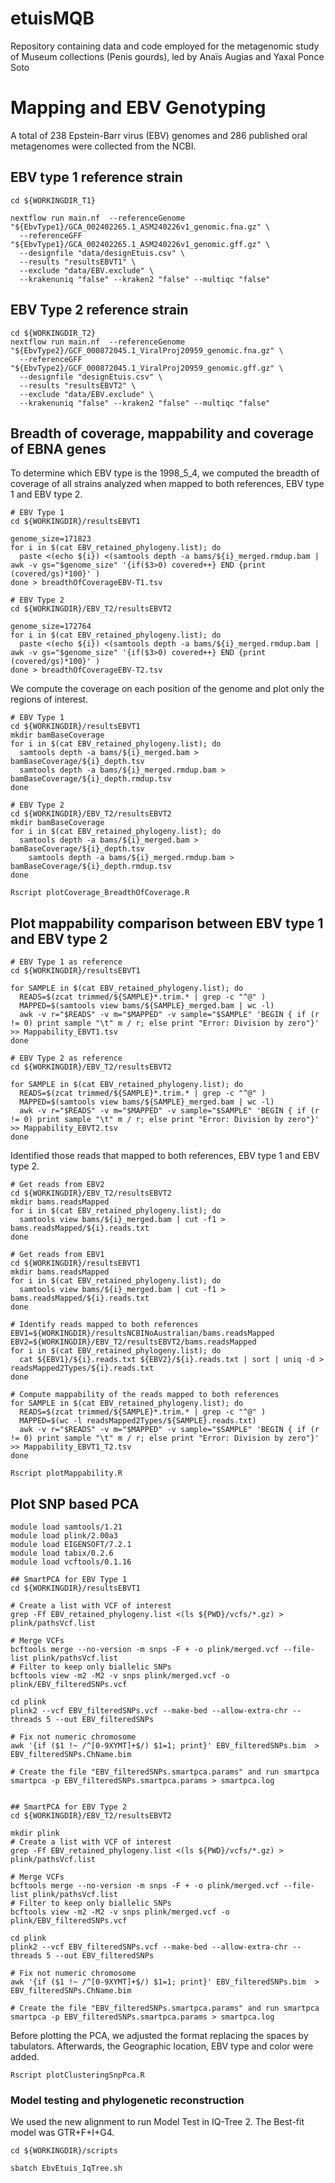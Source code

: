# etuisMQB
Repository containing data and code employed for the metagenomic study of Museum collections (Penis gourds), led by Anaïs Augias and Yaxal Ponce Soto


# Mapping and EBV Genotyping

A total of 238 Epstein-Barr virus (EBV) genomes and 286 published oral metagenomes were collected from the NCBI.

## EBV type 1 reference strain 

```{bash, eval = FALSE}
cd ${WORKINGDIR_T1}

nextflow run main.nf  --referenceGenome "${EbvType1}/GCA_002402265.1_ASM240226v1_genomic.fna.gz" \
  --referenceGFF "${EbvType1}/GCA_002402265.1_ASM240226v1_genomic.gff.gz" \
  --designfile "data/designEtuis.csv" \                            
  --results "resultsEBVT1" \
  --exclude "data/EBV.exclude" \                            
  --krakenuniq "false" --kraken2 "false" --multiqc "false"
```

## EBV Type 2 reference strain

```{bash, eval=FALSE}
cd ${WORKINGDIR_T2}
nextflow run main.nf  --referenceGenome "${EbvType2}/GCF_000872045.1_ViralProj20959_genomic.fna.gz" \
  --referenceGFF "${EbvType2}/GCF_000872045.1_ViralProj20959_genomic.gff.gz" \
  --designfile "designEtuis.csv" \
  --results "resultsEBVT2" \
  --exclude "data/EBV.exclude" \
  --krakenuniq "false" --kraken2 "false" --multiqc "false"
```

## Breadth of coverage, mappability and coverage of EBNA genes

To determine which EBV type is the 1998_5_4, we computed the breadth of coverage of all strains analyzed when mapped to both references, EBV type 1 and EBV type 2.

```{bash, eval = FALSE}
# EBV Type 1
cd ${WORKINGDIR}/resultsEBVT1

genome_size=171823 
for i in $(cat EBV_retained_phylogeny.list); do 
  paste <(echo ${i}) <(samtools depth -a bams/${i}_merged.rmdup.bam | awk -v gs="$genome_size" '{if($3>0) covered++} END {print (covered/gs)*100}' )
done > breadthOfCoverageEBV-T1.tsv

# EBV Type 2
cd ${WORKINGDIR}/EBV_T2/resultsEBVT2

genome_size=172764
for i in $(cat EBV_retained_phylogeny.list); do 
  paste <(echo ${i}) <(samtools depth -a bams/${i}_merged.rmdup.bam | awk -v gs="$genome_size" '{if($3>0) covered++} END {print (covered/gs)*100}' )
done > breadthOfCoverageEBV-T2.tsv
```

We compute the coverage on each position of the genome and plot only the regions of interest.

```{bash, eval = FALSE}
# EBV Type 1
cd ${WORKINGDIR}/resultsEBVT1
mkdir bamBaseCoverage
for i in $(cat EBV_retained_phylogeny.list); do 
  samtools depth -a bams/${i}_merged.bam > bamBaseCoverage/${i}_depth.tsv
  samtools depth -a bams/${i}_merged.rmdup.bam > bamBaseCoverage/${i}_depth.rmdup.tsv
done

# EBV Type 2
cd ${WORKINGDIR}/EBV_T2/resultsEBVT2
mkdir bamBaseCoverage
for i in $(cat EBV_retained_phylogeny.list); do 
  samtools depth -a bams/${i}_merged.bam > bamBaseCoverage/${i}_depth.tsv
    samtools depth -a bams/${i}_merged.rmdup.bam > bamBaseCoverage/${i}_depth.rmdup.tsv
done

Rscript plotCoverage_BreadthOfCoverage.R
```

## Plot mappability comparison between EBV type 1 and EBV type 2

```{bash, eval = FALSE}
# EBV Type 1 as reference
cd ${WORKINGDIR}/resultsEBVT1

for SAMPLE in $(cat EBV_retained_phylogeny.list); do 
  READS=$(zcat trimmed/${SAMPLE}*.trim.* | grep -c "^@" )
  MAPPED=$(samtools view bams/${SAMPLE}_merged.bam | wc -l)
  awk -v r="$READS" -v m="$MAPPED" -v sample="$SAMPLE" 'BEGIN { if (r != 0) print sample "\t" m / r; else print "Error: Division by zero"}' >> Mappability_EBVT1.tsv
done

# EBV Type 2 as reference
cd ${WORKINGDIR}/EBV_T2/resultsEBVT2

for SAMPLE in $(cat EBV_retained_phylogeny.list); do 
  READS=$(zcat trimmed/${SAMPLE}*.trim.* | grep -c "^@" )
  MAPPED=$(samtools view bams/${SAMPLE}_merged.bam | wc -l)
  awk -v r="$READS" -v m="$MAPPED" -v sample="$SAMPLE" 'BEGIN { if (r != 0) print sample "\t" m / r; else print "Error: Division by zero"}' >> Mappability_EBVT2.tsv
done
```

Identified those reads that mapped to both references, EBV type 1 and EBV type 2.

```{bash, eval = FALSE}
# Get reads from EBV2
cd ${WORKINGDIR}/EBV_T2/resultsEBVT2
mkdir bams.readsMapped
for i in $(cat EBV_retained_phylogeny.list); do 
  samtools view bams/${i}_merged.bam | cut -f1 > bams.readsMapped/${i}.reads.txt
done

# Get reads from EBV1
cd ${WORKINGDIR}/resultsEBVT1
mkdir bams.readsMapped
for i in $(cat EBV_retained_phylogeny.list); do 
  samtools view bams/${i}_merged.bam | cut -f1 > bams.readsMapped/${i}.reads.txt
done

# Identify reads mapped to both references
EBV1=${WORKINGDIR}/resultsNCBINoAustralian/bams.readsMapped
EBV2=${WORKINGDIR}/EBV_T2/resultsEBVT2/bams.readsMapped
for i in $(cat EBV_retained_phylogeny.list); do 
  cat ${EBV1}/${i}.reads.txt ${EBV2}/${i}.reads.txt | sort | uniq -d > readsMapped2Types/${i}.reads.txt
done

# Compute mappability of the reads mapped to both references
for SAMPLE in $(cat EBV_retained_phylogeny.list); do 
  READS=$(zcat trimmed/${SAMPLE}*.trim.* | grep -c "^@" )
  MAPPED=$(wc -l readsMapped2Types/${SAMPLE}.reads.txt)
  awk -v r="$READS" -v m="$MAPPED" -v sample="$SAMPLE" 'BEGIN { if (r != 0) print sample "\t" m / r; else print "Error: Division by zero"}' >> Mappability_EBVT1_T2.tsv
done

Rscript plotMappability.R
```

## Plot SNP based PCA


```{bash, eval = FALSE}
module load samtools/1.21
module load plink/2.00a3
module load EIGENSOFT/7.2.1
module load tabix/0.2.6
module load vcftools/0.1.16 

## SmartPCA for EBV Type 1
cd ${WORKINGDIR}/resultsEBVT1

# Create a list with VCF of interest
grep -Ff EBV_retained_phylogeny.list <(ls ${PWD}/vcfs/*.gz) > plink/pathsVcf.list

# Merge VCFs
bcftools merge --no-version -m snps -F + -o plink/merged.vcf --file-list plink/pathsVcf.list
# Filter to keep only biallelic SNPs
bcftools view -m2 -M2 -v snps plink/merged.vcf -o plink/EBV_filteredSNPs.vcf

cd plink
plink2 --vcf EBV_filteredSNPs.vcf --make-bed --allow-extra-chr --threads 5 --out EBV_filteredSNPs

# Fix not numeric chromosome
awk '{if ($1 !~ /^[0-9XYMT]+$/) $1=1; print}' EBV_filteredSNPs.bim  > EBV_filteredSNPs.ChName.bim

# Create the file "EBV_filteredSNPs.smartpca.params" and run smartpca
smartpca -p EBV_filteredSNPs.smartpca.params > smartpca.log


## SmartPCA for EBV Type 2
cd ${WORKINGDIR}/EBV_T2/resultsEBVT2

mkdir plink
# Create a list with VCF of interest
grep -Ff EBV_retained_phylogeny.list <(ls ${PWD}/vcfs/*.gz) > plink/pathsVcf.list

# Merge VCFs
bcftools merge --no-version -m snps -F + -o plink/merged.vcf --file-list plink/pathsVcf.list
# Filter to keep only biallelic SNPs
bcftools view -m2 -M2 -v snps plink/merged.vcf -o plink/EBV_filteredSNPs.vcf

cd plink
plink2 --vcf EBV_filteredSNPs.vcf --make-bed --allow-extra-chr --threads 5 --out EBV_filteredSNPs

# Fix not numeric chromosome
awk '{if ($1 !~ /^[0-9XYMT]+$/) $1=1; print}' EBV_filteredSNPs.bim  > EBV_filteredSNPs.ChName.bim

# Create the file "EBV_filteredSNPs.smartpca.params" and run smartpca
smartpca -p EBV_filteredSNPs.smartpca.params > smartpca.log
```

Before plotting the PCA, we adjusted the format replacing the spaces by tabulators. Afterwards, the Geographic location, EBV type and color were added.

```{bash, eval = FALSE}
Rscript plotClusteringSnpPca.R
```

### Model testing and phylogenetic reconstruction

We used the new alignment to run Model Test in IQ-Tree 2. The Best-fit model was GTR+F+I+G4. 

```{bash, eval = FALSE}
cd ${WORKINGDIR}/scripts

sbatch EbvEtuis_IqTree.sh
```
